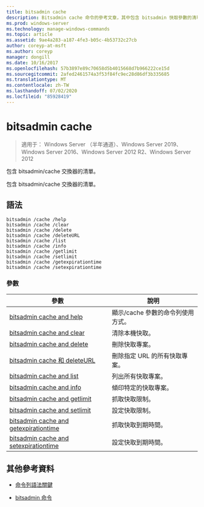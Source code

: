 ```yaml
---
title: bitsadmin cache
description: Bitsadmin cache 命令的參考文章，其中包含 bitsadmin 快取參數的清單。
ms.prod: windows-server
ms.technology: manage-windows-commands
ms.topic: article
ms.assetid: 9ae4a283-a187-4fe3-b05c-4b53732c27cb
author: coreyp-at-msft
ms.author: coreyp
manager: dongill
ms.date: 10/16/2017
ms.openlocfilehash: 57b3897e89c70658d5b4015668d7b966222ce15d
ms.sourcegitcommit: 2afed2461574a3f53f84fc9ec28d86df3b335685
ms.translationtype: MT
ms.contentlocale: zh-TW
ms.lasthandoff: 07/02/2020
ms.locfileid: "85928419"
---
```

# <a name="bitsadmin-cache"></a>bitsadmin cache

> 適用于： Windows Server （半年通道）、Windows Server 2019、Windows Server 2016、Windows Server 2012 R2、Windows Server 2012

包含 bitsadmin/cache 交換器的清單。

包含 bitsadmin/cache 交換器的清單。

## <a name="syntax"></a>語法

```
bitsadmin /cache /help
bitsadmin /cache /clear
bitsadmin /cache /delete
bitsadmin /cache /deleteURL
bitsadmin /cache /list
bitsadmin /cache /info
bitsadmin /cache /getlimit
bitsadmin /cache /setlimit
bitsadmin /cache /getexpirationtime
bitsadmin /cache /setexpirationtime
```

### <a name="parameters"></a>參數

| 參數 | 說明 |
| -------------- | -------------- |
| [bitsadmin cache and help](bitsadmin-cache-and-help.md) | 顯示/cache 參數的命令列使用方式。 |
| [bitsadmin cache and clear](bitsadmin-cache-clear.md) | 清除本機快取。 |
| [bitsadmin cache and delete](bitsadmin-cache-and-delete.md) | 刪除快取專案。 |
| [bitsadmin cache 和 deleteURL](bitsadmin-cache-and-deleteurl.md) | 刪除指定 URL 的所有快取專案。 |
| [bitsadmin cache and list](bitsadmin-cache-and-list.md) | 列出所有快取專案。 |
| [bitsadmin cache and info](bitsadmin-cache-and-info.md) | 傾印特定的快取專案。 |
| [bitsadmin cache and getlimit](bitsadmin-cache-and-getlimit.md) | 抓取快取限制。 |
| [bitsadmin cache and setlimit](bitsadmin-cache-and-setlimit.md) | 設定快取限制。 |
| [bitsadmin cache and getexpirationtime](bitsadmin-cache-and-getexpirationtime.md) | 抓取快取到期時間。 |
| [bitsadmin cache and setexpirationtime](bitsadmin-cache-and-setexpirationtime.md) | 設定快取到期時間。 |

## <a name="additional-references"></a>其他參考資料

- [命令列語法關鍵](command-line-syntax-key.md)

- [bitsadmin 命令](bitsadmin.md)
